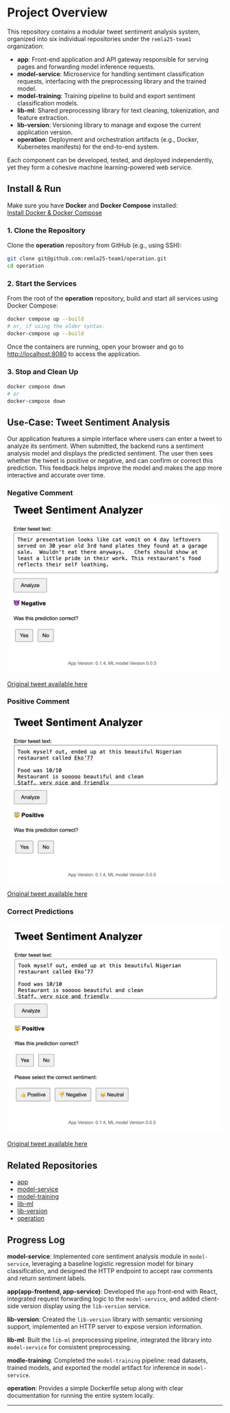 # Project Overview

This repository contains a modular tweet sentiment analysis system, organized into six individual repositories under the `remla25-team1` organization:

* **app**: Front-end application and API gateway responsible for serving pages and forwarding model inference requests.
* **model-service**: Microservice for handling sentiment classification requests, interfacing with the preprocessing library and the trained model.
* **model-training**: Training pipeline to build and export sentiment classification models.
* **lib-ml**: Shared preprocessing library for text cleaning, tokenization, and feature extraction.
* **lib-version**: Versioning library to manage and expose the current application version.
* **operation**: Deployment and orchestration artifacts (e.g., Docker, Kubernetes manifests) for the end-to-end system.

Each component can be developed, tested, and deployed independently, yet they form a cohesive machine learning-powered web service.

## Install & Run

Make sure you have **Docker** and **Docker Compose** installed:  
[Install Docker & Docker Compose](https://docs.docker.com/compose/install/)

### 1. Clone the Repository

Clone the **operation** repository from GitHub (e.g., using SSH):

   ```bash
   git clone git@github.com:remla25-team1/operation.git
   cd operation
   ```

### 2. Start the Services
From the root of the **operation** repository, build and start all services using Docker Compose:

   ```bash
   docker compose up --build
   # or, if using the older syntax:
   docker-compose up --build
   ```

Once the containers are running, open your browser and go to [http://localhost:8080](http://localhost:8080) to access the application.


### 3. Stop and Clean Up

   ```bash
   docker compose down
   # or
   docker-compose down
   ```

## Use-Case: Tweet Sentiment Analysis

Our application features a simple interface where users can enter a tweet to analyze its sentiment. When submitted, the backend runs a sentiment analysis model and displays the predicted sentiment. The user then sees whether the tweet is positive or negative, and can confirm or correct this prediction. This feedback helps improve the model and makes the app more interactive and accurate over time.

### Negative Comment
![alt text](cases/negative.png)

[Original tweet available here](https://x.com/JtheCat3/status/1864351776868094126)

### Positive Comment
![alt text](cases/positive.png)

[Original tweet available here](https://x.com/TinuKuye/status/1719440898696630564)

### Correct Predictions
![alt text](cases/correction.png)

[Original tweet available here](https://x.com/TinuKuye/status/1719440898696630564)


## Related Repositories

* [app](https://github.com/remla25-team1/app)
* [model-service](https://github.com/remla25-team1/model-service)
* [model-training](https://github.com/remla25-team1/model-training)
* [lib-ml](https://github.com/remla25-team1/lib-ml)
* [lib-version](https://github.com/remla25-team1/lib-version)
* [operation](https://github.com/remla25-team1/operation)


## Progress Log

**model-service**: Implemented core sentiment analysis module in `model-service`, leveraging a baseline logistic regression model for binary classification, and designed the HTTP endpoint to accept raw comments and return sentiment labels.

**app(app-frontend, app-service)**: Developed the `app` front-end with React, integrated request forwarding logic to the `model-service`, and added client-side version display using the `lib-version` service.

**lib-version**: Created the `lib-version` library with semantic versioning support, implemented an HTTP server to expose version information.

**lib-ml**: Built the `lib-ml` preprocessing pipeline, integrated the library into `model-service` for consistent preprocessing.

**modle-training**: Completed the `model-training` pipeline: read datasets, trained models, and exported the model artifact for inference in `model-service`.

**operation**: Provides a simple Dockerfile setup along with clear documentation for running the entire system locally.

---